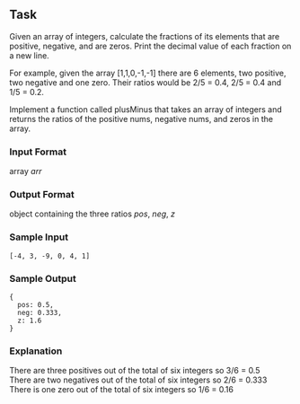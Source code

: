 ## Task

Given an array of integers, calculate the fractions of its elements that are positive, negative, and are zeros. Print the decimal value of each fraction on a new line.

For example, given the array [1,1,0,-1,-1] there are 6 elements, two positive, two negative and one zero. Their ratios would be 2/5 = 0.4, 2/5 = 0.4 and 1/5 = 0.2.


Implement a function called plusMinus that takes an array of integers and returns the ratios of the positive nums, negative nums, and zeros in the array.

### Input Format

array _arr_

### Output Format

object containing the three ratios _pos_, _neg_, _z_

### Sample Input
```
[-4, 3, -9, 0, 4, 1]
```
### Sample Output
```
{
  pos: 0.5,
  neg: 0.333,
  z: 1.6
}
```
### Explanation
There are three positives out of the total of six integers so 3/6 = 0.5 <br>
There are two negatives out of the total of six integers so 2/6 = 0.333 <br>
There is one zero out of the total of six integers so 1/6 = 0.16